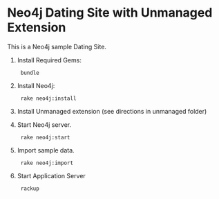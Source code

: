 Neo4j Dating Site with Unmanaged Extension
==========================================

This is a Neo4j sample Dating Site.

1. Install Required Gems:

        bundle

2. Install Neo4j:

        rake neo4j:install

3. Install Unmanaged extension (see directions in unmanaged folder)

4. Start Neo4j server.

        rake neo4j:start

5. Import sample data.

        rake neo4j:import

6. Start Application Server

        rackup

